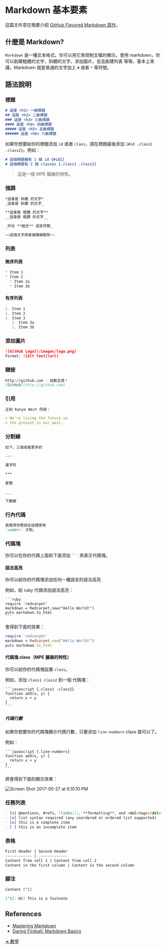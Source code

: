 # Markdown 基本要素
這篇文件意在簡要介紹 [GitHub Flavored Markdown 寫作](https://guides.github.com/features/mastering-markdown/)。      

## 什麼是 Markdown?  
`Markdown` 是一種文本格式。你可以用它來控制文檔的顯示。使用 markdown，你可以創建粗體的文字，斜體的文字，添加圖片，並且創建列表 等等。基本上來講，Markdown 就是普通的文字加上 `#` 或者 `*` 等符號。  

## 語法說明

### 標題
```markdown
# 這是 <h1> 一級標題
## 這是 <h2> 二級標題
### 這是 <h3> 三級標題
#### 這是 <h4> 四級標題
##### 這是 <h5> 五級標題
###### 這是 <h6> 六級標題
```

如果你想要給你的標題添加 `id` 或者 `class`，請在標題最後添加 `{#id .class1 .class2}`。例如：  
```markdown
# 這個標題擁有 1 個 id {#id1}
# 這個標題有 2 個 classes {.class1 .class2}
```
> 這是一個 MPE 擴展的特性。  

### 強調
```markdown
*這會是 斜體 的文字*
_這會是 斜體 的文字_

**這會是 粗體 的文字**
__這會是 粗體 的文字__

_你也 **組合** 這些符號_

~~這個文字將會被橫線刪除~~
```

### 列表
#### 無序列表
```markdown
* Item 1
* Item 2
  * Item 2a
  * Item 2b
```

#### 有序列表
```markdown
1. Item 1
1. Item 2
1. Item 3
   1. Item 3a
   1. Item 3b
```

### 添加圖片  
```markdown
![GitHub Logo](/images/logo.png)
Format: ![Alt Text](url)
```

### 鏈接  
```markdown
http://github.com - 自動生成！
[GitHub](http://github.com)
```

### 引用
```markdown
正如 Kanye West 所說：

> We're living the future so
> the present is our past.

```

### 分割線  
```markdown
如下，三個或者更多的

---

連字符

***

星號

___

下劃線
```

### 行內代碼
```markdown  
我覺得你應該在這裡使用
`<addr>` 才對。
```

### 代碼塊
你可以在你的代碼上面和下面添加 <code>\`\`\`</code> 來表示代碼塊。

#### 語法高亮
你可以給你的代碼塊添加任何一種語言的語法高亮  

例如，給 ruby 代碼添加語法高亮：

    ```ruby
    require 'redcarpet'
    markdown = Redcarpet.new("Hello World!")
    puts markdown.to_html
    ```

會得到下面的效果：

```ruby
require 'redcarpet'
markdown = Redcarpet.new("Hello World!")
puts markdown.to_html
```

#### 代碼塊 class（MPE 擴展的特性）
你可以給你的代碼塊設置 `class`。

例如，添加 `class1 class2` 到一個 代碼塊：

    ```javascript {.class1 .class2}
    function add(x, y) {
      return x + y
    }
    ```

##### 代碼行數
如果你想要你的代碼塊顯示代碼行數，只要添加 `line-numbers` class 就可以了。

例如：

    ```javascript {.line-numbers}
    function add(x, y) {
      return x + y
    }
    ```

將會得到下面的顯示效果：

![Screen Shot 2017-05-27 at 6.10.10 PM](http://i.imgur.com/5wfq8Uq.png)


### 任務列表   
```markdown  
- [x] @mentions, #refs, [links](), **formatting**, and <del>tags</del> supported
- [x] list syntax required (any unordered or ordered list supported)
- [x] this is a complete item
- [ ] this is an incomplete item
```

### 表格
```markdown  
First Header | Second Header
------------ | -------------
Content from cell 1 | Content from cell 2
Content in the first column | Content in the second column
```

### 腳注
```markdown
Content [^1]

[^1]: Hi! This is a footnote
```

## References
* [Mastering Markdown](https://guides.github.com/features/mastering-markdown/)
* [Daring Fireball: Markdown Basics](https://daringfireball.net/projects/markdown/basics)


[➔ 數學](zh-tw/math.md)